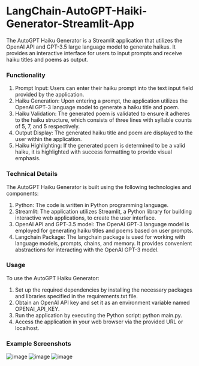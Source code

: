 # LangChain-AutoGPT-Haiki-Generator-Streamlit-App

The AutoGPT Haiku Generator is a Streamlit application that utilizes the OpenAI API and GPT-3.5 large language model to generate haikus. It provides an interactive interface for users to input prompts and receive haiku titles and poems as output.

### Functionality
1. Prompt Input: Users can enter their haiku prompt into the text input field provided by the application.
2. Haiku Generation: Upon entering a prompt, the application utilizes the OpenAI GPT-3 language model to generate a haiku title and poem.
3. Haiku Validation: The generated poem is validated to ensure it adheres to the haiku structure, which consists of three lines with syllable counts of 5, 7, and 5 respectively.
4. Output Display: The generated haiku title and poem are displayed to the user within the application.
5. Haiku Highlighting: If the generated poem is determined to be a valid haiku, it is highlighted with success formatting to provide visual emphasis.
### Technical Details
The AutoGPT Haiku Generator is built using the following technologies and components:

1. Python: The code is written in Python programming language.
2. Streamlit: The application utilizes Streamlit, a Python library for building interactive web applications, to create the user interface.
3. OpenAI API and GPT-3.5 model: The OpenAI GPT-3 language model is employed for generating haiku titles and poems based on user prompts.
4. Langchain Package: The langchain package is used for working with language models, prompts, chains, and memory. It provides convenient abstractions for interacting with the OpenAI GPT-3 model.
### Usage
To use the AutoGPT Haiku Generator:

1. Set up the required dependencies by installing the necessary packages and libraries specified in the requirements.txt file.
2. Obtain an OpenAI API key and set it as an environment variable named OPENAI_API_KEY.
3. Run the application by executing the Python script: python main.py.
4. Access the application in your web browser via the provided URL or localhost.

### Example Screenshots
![image](https://github.com/petermartens98/LangChain-AutoGPT-Haiki-Generator-Streamlit-App/assets/87671757/72bf062a-45b7-49e0-a079-46c54b0a595e)
![image](https://github.com/petermartens98/LangChain-AutoGPT-Haiki-Generator-Streamlit-App/assets/87671757/b37d5f86-b54d-4ab3-a3c1-5adaebd9bc36)
![image](https://github.com/petermartens98/LangChain-AutoGPT-Haiki-Generator-Streamlit-App/assets/87671757/bf7f5c89-2618-45a3-8136-ce4e50cd6bb3)

